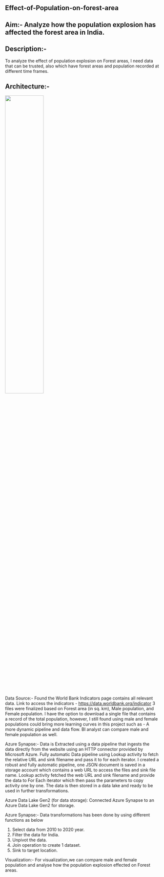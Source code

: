 ## Effect-of-Population-on-forest-area

## Aim:- Analyze how the population explosion has affected the forest area in India.

## Description:- 
To analyze the effect of population explosion on Forest areas, I need data that can be trusted, also which have forest areas and population recorded at different time frames.

## Architecture:-

<img src="/Imags/Architechture of effect of Population on forest area Data Engineering Project.JPG" width="50%">

Data Source:- Found the World Bank Indicators page contains all relevant data.
Link to access the indicators - https://data.worldbank.org/indicator
3 files were finalized based on Forest area (in sq. km), Male population, and Female population.
I have the option to download a single file that contains a record of the total population, however, I still found using male and female populations could bring more learning curves in this project such as -
A more dynamic pipeline and data flow.
BI analyst can compare male and female population as well.

Azure Synapse:- Data is Extracted using a data pipeline that ingests the data directly from the website using an HTTP connector provided by Microsoft Azure.
Fully automatic Data pipeline using Lookup activity to fetch the relative URL and sink filename and pass it to for each iterator.
I created a robust and fully automatic pipeline, one JSON document is saved in a storage account which contains a web URL to access the files and sink file name.
Lookup activity fetched the web URL and sink filename and provide the data to For Each iterator which then pass the parameters to copy activity one by one.
The data is then stored in a data lake and ready to be used in further transformations.

Azure Data Lake Gen2 (for data storage): Connected Azure Synapse to an Azure Data Lake Gen2 for storage.

Azure Synapse:- Data transformations has been done by using different functions as below
1. Select data from 2010 to 2020 year.
2. Filter the data for India.
3. Unpivot the data.
4. Join operation to create 1 dataset.
5. Sink to target location.

Visualization:- For visualization,we can compare male and female population and analyse how the population explosion effected on Forest areas.
